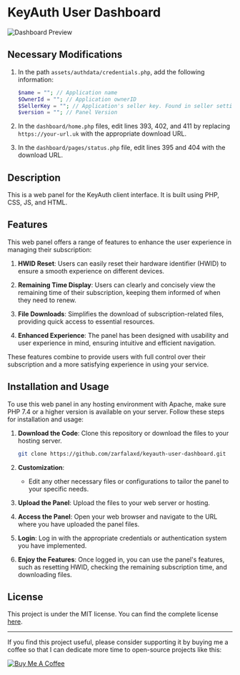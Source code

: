 # KeyAuth User Dashboard

![Dashboard Preview](https://cdn.discordapp.com/attachments/966140909580345434/1163231503459815424/image.png)

## Necessary Modifications

1. In the path `assets/authdata/credentials.php`, add the following information:
   ```php
   $name = ""; // Application name
   $OwnerId = ""; // Application ownerID
   $SellerKey = ""; // Application's seller key. Found in seller settings (You must have a seller plan)
   $version = ""; // Panel Version
   ```

2. In the `dashboard/home.php` files, edit lines 393, 402, and 411 by replacing `https://your-url.uk` with the appropriate download URL.

3. In the `dashboard/pages/status.php` file, edit lines 395 and 404 with the download URL.

## Description

This is a web panel for the KeyAuth client interface. It is built using PHP, CSS, JS, and HTML.

## Features

This web panel offers a range of features to enhance the user experience in managing their subscription:

1. **HWID Reset**: Users can easily reset their hardware identifier (HWID) to ensure a smooth experience on different devices.

2. **Remaining Time Display**: Users can clearly and concisely view the remaining time of their subscription, keeping them informed of when they need to renew.

3. **File Downloads**: Simplifies the download of subscription-related files, providing quick access to essential resources.

4. **Enhanced Experience**: The panel has been designed with usability and user experience in mind, ensuring intuitive and efficient navigation.

These features combine to provide users with full control over their subscription and a more satisfying experience in using your service.

## Installation and Usage

To use this web panel in any hosting environment with Apache, make sure PHP 7.4 or a higher version is available on your server. Follow these steps for installation and usage:

1. **Download the Code**: Clone this repository or download the files to your hosting server.

   ```bash
   git clone https://github.com/zarfalaxd/keyauth-user-dashboard.git
   ```

2. **Customization**:

   - Edit any other necessary files or configurations to tailor the panel to your specific needs.

3. **Upload the Panel**: Upload the files to your web server or hosting.

4. **Access the Panel**: Open your web browser and navigate to the URL where you have uploaded the panel files.

5. **Login**: Log in with the appropriate credentials or authentication system you have implemented.

6. **Enjoy the Features**: Once logged in, you can use the panel's features, such as resetting HWID, checking the remaining subscription time, and downloading files.

## License

This project is under the MIT license. You can find the complete license [here](LICENSE).

---

If you find this project useful, please consider supporting it by buying me a coffee so that I can dedicate more time to open-source projects like this:

<a href="https://www.buymeacoffee.com/zarfala" target="_blank"><img src="https://www.buymeacoffee.com/assets/img/custom_images/orange_img.png" alt="Buy Me A Coffee" style="height: auto !important;width: auto !important;" ></a>